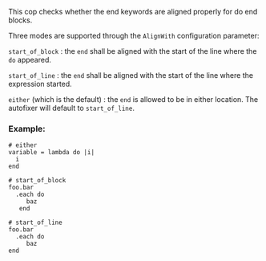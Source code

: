 This cop checks whether the end keywords are aligned properly for do
end blocks.

Three modes are supported through the `AlignWith` configuration
parameter:

`start_of_block` : the `end` shall be aligned with the
start of the line where the `do` appeared.

`start_of_line` : the `end` shall be aligned with the
start of the line where the expression started.

`either` (which is the default) : the `end` is allowed to be in either
location. The autofixer will default to `start_of_line`.

### Example:

    # either
    variable = lambda do |i|
      i
    end

    # start_of_block
    foo.bar
      .each do
         baz
       end

    # start_of_line
    foo.bar
      .each do
         baz
    end